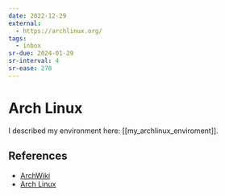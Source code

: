 ```yaml
---
date: 2022-12-29
external:
  - https://archlinux.org/
tags:
  - inbox
sr-due: 2024-01-29
sr-interval: 4
sr-ease: 270
---
```


# Arch Linux

I described my environment here: [[my_archlinux_enviroment]].

## References

- [ArchWiki](https://wiki.archlinux.org/)
- [Arch Linux](https://archlinux.org/)


